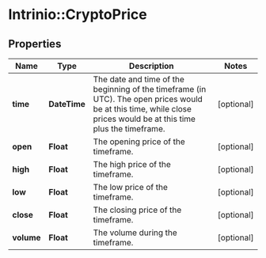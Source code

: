 # Intrinio::CryptoPrice

## Properties
Name | Type | Description | Notes
------------ | ------------- | ------------- | -------------
**time** | **DateTime** | The date and time of the beginning of the timeframe (in UTC). The open prices would be at this time, while close prices would be at this time plus the timeframe. | [optional] 
**open** | **Float** | The opening price of the timeframe. | [optional] 
**high** | **Float** | The high price of the timeframe. | [optional] 
**low** | **Float** | The low price of the timeframe. | [optional] 
**close** | **Float** | The closing price of the timeframe. | [optional] 
**volume** | **Float** | The volume during the timeframe. | [optional] 


